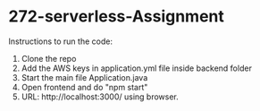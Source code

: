 # 272-serverless-Assignment

Instructions to run the code:
1. Clone the repo
2. Add the AWS keys in application.yml file inside backend folder
3. Start the main file Application.java 
4. Open frontend and do "npm start"
5. URL: http://localhost:3000/ using browser. 
